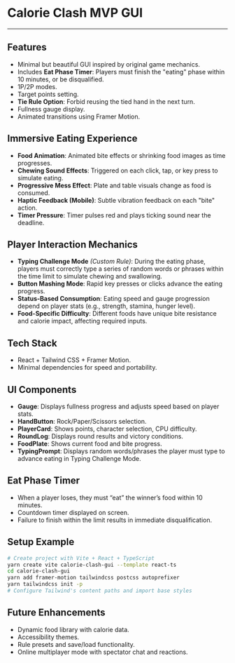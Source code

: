 # Calorie Clash MVP GUI

---

## Features
- Minimal but beautiful GUI inspired by original game mechanics.
- Includes **Eat Phase Timer**: Players must finish the "eating" phase within 10 minutes, or be disqualified.
- 1P/2P modes.
- Target points setting.
- **Tie Rule Option**: Forbid reusing the tied hand in the next turn.
- Fullness gauge display.
- Animated transitions using Framer Motion.

## Immersive Eating Experience
- **Food Animation**: Animated bite effects or shrinking food images as time progresses.
- **Chewing Sound Effects**: Triggered on each click, tap, or key press to simulate eating.
- **Progressive Mess Effect**: Plate and table visuals change as food is consumed.
- **Haptic Feedback (Mobile)**: Subtle vibration feedback on each "bite" action.
- **Timer Pressure**: Timer pulses red and plays ticking sound near the deadline.

## Player Interaction Mechanics
- **Typing Challenge Mode** *(Custom Rule)*: During the eating phase, players must correctly type a series of random words or phrases within the time limit to simulate chewing and swallowing.
- **Button Mashing Mode**: Rapid key presses or clicks advance the eating progress.
- **Status-Based Consumption**: Eating speed and gauge progression depend on player stats (e.g., strength, stamina, hunger level).
- **Food-Specific Difficulty**: Different foods have unique bite resistance and calorie impact, affecting required inputs.

## Tech Stack
- React + Tailwind CSS + Framer Motion.
- Minimal dependencies for speed and portability.

## UI Components
- **Gauge**: Displays fullness progress and adjusts speed based on player stats.
- **HandButton**: Rock/Paper/Scissors selection.
- **PlayerCard**: Shows points, character selection, CPU difficulty.
- **RoundLog**: Displays round results and victory conditions.
- **FoodPlate**: Shows current food and bite progress.
- **TypingPrompt**: Displays random words/phrases the player must type to advance eating in Typing Challenge Mode.

## Eat Phase Timer
- When a player loses, they must “eat” the winner’s food within 10 minutes.
- Countdown timer displayed on screen.
- Failure to finish within the limit results in immediate disqualification.

## Setup Example
```bash
# Create project with Vite + React + TypeScript
yarn create vite calorie-clash-gui --template react-ts
cd calorie-clash-gui
yarn add framer-motion tailwindcss postcss autoprefixer
yarn tailwindcss init -p
# Configure Tailwind's content paths and import base styles
```

## Future Enhancements
- Dynamic food library with calorie data.
- Accessibility themes.
- Rule presets and save/load functionality.
- Online multiplayer mode with spectator chat and reactions.
